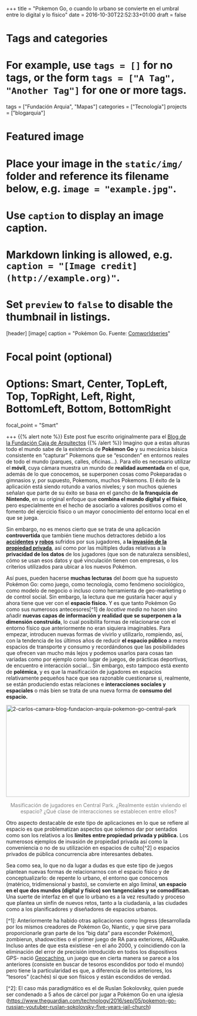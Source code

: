 +++
title = "Pokemon Go, o cuando lo urbano se convierte en el umbral entre lo digital y lo físico"
date = 2016-10-30T22:52:33+01:00
draft = false

# Tags and categories
# For example, use `tags = []` for no tags, or the form `tags = ["A Tag", "Another Tag"]` for one or more tags.
tags = ["Fundación Arquia", "Mapas"]
categories = ["Tecnología"]
projects = ["blogarquia"]

# Featured image
# Place your image in the `static/img/` folder and reference its filename below, e.g. `image = "example.jpg"`.
# Use `caption` to display an image caption.
#   Markdown linking is allowed, e.g. `caption = "[Image credit](http://example.org)"`.
# Set `preview` to `false` to disable the thumbnail in listings.
[header]
[image]
caption = "Pokémon Go. Fuente: [Comworldseries](http://comworldseries.blogspot.com.es/2016/07/pokemon-go-sows-augmented-reality-seeds.html)"

# Focal point (optional)
# Options: Smart, Center, TopLeft, Top, TopRight, Left, Right, BottomLeft, Bottom, BottomRight
focal_point = "Smart"




+++
{{% alert note %}}
Este post fue escrito originalmente para el [Blog de la Fundación Caja de Arquitectos](http://blogfundacion.arquia.es/2016/10/pokemon-go-o-cuando-lo-urbano-se-convierte-en-el-umbral-entre-lo-digital-y-lo-fisico/)
{{% /alert %}}
Imagino que a estas alturas todo el mundo sabe de la existencia de <strong>Pokémon Go</strong> y su mecánica básica consistente en “capturar” Pokemons que se “esconden” en entornos reales de todo el mundo (parques, calles, oficinas…). Para ello es necesario utilizar el<strong> móvil</strong>, cuya cámara muestra un mundo de <strong>realidad aumentada</strong> en el que, además de lo que conocemos, se superponen cosas como Pokeparadas o gimnasios y, por supuesto, Pokemons, muchos Pokemons. El éxito de la aplicación está siendo rotundo a varios niveles; y son muchos quienes señalan que parte de su éxito se basa en el gancho de <strong>la franquicia de Nintendo</strong>, en su original enfoque que <strong>combina el mundo digital y el físico</strong>, pero especialmente en el hecho de asociarlo a valores positivos como el fomento del ejercicio físico o un mayor conocimiento del entorno local en el que se juega.</p>
<p>Sin embargo, no es menos cierto que se trata de una aplicación <strong>controvertida </strong>que también tiene muchos detractores debido a los <a href="http://www.nydailynews.com/news/national/pokemon-players-car-accidents-u-s-article-1.2710266"><strong>accidentes</strong></a><strong> y </strong><a href="http://abcnews.go.com/Technology/man-mugged-playing-pokemon-captures-attack-live-video"><strong>robos</strong></a> sufridos por sus jugadores, a<strong> la </strong><a href="http://www.iphoneincanada.ca/news/anti-pokemon-go-rant-viral-video/"><strong>invasión de la propiedad privada</strong></a>, así como por las múltiples dudas relativas a la <strong>privacidad de los datos</strong> de los jugadores (que son de naturaleza sensibles), cómo se usan esos datos y qué vinculación tienen con empresas, o los criterios utilizados para ubicar a los nuevos Pokémon.</p>
<p>Así pues, pueden hacerse <strong>muchas lecturas</strong> del <em>boom</em> que ha supuesto Pokémon Go: como juego, como tecnología, como fenómeno sociológico, como modelo de negocio o incluso como herramienta de geo-marketing o de control social. Sin embargo, la lectura que me gustaría hacer aquí y ahora tiene que ver con el <strong>espacio físico.</strong> Y es que tanto Pokémon Go como sus numerosos antecesores[^1] de <em>locative media</em> no hacen sino añadir <strong>nuevas capas de información y realidad que se superponen a la dimensión construida</strong>, lo cual posibilita formas de relacionarse con el entorno físico que anteriormente no eran siquiera imaginables. Para empezar, introducen nuevas formas de vivirlo y utilizarlo, rompiendo, así, con la tendencia de los últimos años de reducir <strong>el espacio público</strong> a meros espacios de transporte y consumo y recordándonos que las posibilidades que ofrecen van mucho más lejos y podemos usarlos para cosas tan variadas como por ejemplo como lugar de juegos, de prácticas deportivas, de encuentro e interacción social… Sin embargo, esto tampoco está exento de <strong>polémica</strong>, y es que la masificación de jugadores en espacios relativamente pequeños hace que sea razonable cuestionarse si, realmente, se están produciendo estas relaciones e <strong>interacciones sociales y espaciales</strong> o más bien se trata de una nueva forma de <strong>consumo del espacio.</strong></p>
<img class="alignnone size-full wp-image-4313" src="http://i0.wp.com/blogfundacion.arquia.es/wp-content/uploads/2016/10/2.-carlos-camara-blog-fundacion-arquia-Pokemon-go-central-park-.png?resize=500%2C250" alt="2-carlos-camara-blog-fundacion-arquia-pokemon-go-central-park" srcset="http://i2.wp.com/blogfundacion.arquia.es/old/wp-content/uploads/2016/10/2.-carlos-camara-blog-fundacion-arquia-Pokemon-go-central-park-.png?w=500 500w, http://i2.wp.com/blogfundacion.arquia.es/old/wp-content/uploads/2016/10/2.-carlos-camara-blog-fundacion-arquia-Pokemon-go-central-park-.png?resize=300%2C150 300w" sizes="(max-width: 500px) 100vw, 500px" width="500" height="250"></p>
<p style="text-align: center;"><span style="color: #808080;">Masificación de jugadores en Central Park. ¿Realmente están viviendo el espacio? ¿Qué clase de interacciones se establecen entre ellos?</span></p>
<p>Otro aspecto destacable de este tipo de aplicaciones en lo que se refiere al espacio es que problematizan aspectos que solemos dar por sentados como son los relativos a los <strong>límites entre propiedad privada y pública.</strong> Los numerosos ejemplos de invasión de propiedad privada así como la conveniencia o no de su utilización en espacios de culto[^2] o espacios privados de pública concurrencia abre interesantes debates.</p>
<p>Sea como sea, lo que no da lugar a dudas es que este tipo de juegos plantean nuevas formas de relacionarnos con el espacio físico y de conceptualizarlo: de repente lo urbano, el entorno que conocemos (matérico, tridimensional y basto), se convierte en algo liminal, <strong>un espacio en el que dos mundos (digital y físico) son tangenciales y se comodifican</strong>. Una suerte de interfaz en el que lo urbano es a la vez resultado y proceso que plantea un sinfín de nuevos retos, tanto a la ciudadanía, a las ciudades como a los planificadores y diseñadores de espacios urbanos.</p>
[^1]: Anteriormente ha habido otras aplicaciones como Ingress (desarrollada por los mismos creadores de Pokémon Go, Niantic, y que sirve para proporcionarle gran parte de los “big data” para esconder Pokémon), zombierun, shadowcities o el primer juego de RA para exteriores, ARQuake. Incluso antes de que esta existiese -en el año 2000, y coincidiendo con la eliminación del error de precisión introducido en todos los dispositivos GPS- nació <a href="http://geocaching.com/">Geocaching</a>, un juego que en cierta manera se parece a los anteriores (consiste en buscar de tesoros escondidos por todo el mundo) pero tiene la particularidad es que, a diferencia de los anteriores, los “tesoros” (cachés) sí que son físicos y están escondidos de verdad.</p>
[^2]: El caso más paradigmático es el de Ruslan Sokolovsky, quien puede ser condenado a 5 años de cárcel por jugar a Pokémon Go en una iglesia (<a href="https://www.theguardian.com/technology/2016/sep/05/pokemon-go-russian-youtuber-ruslan-sokolovsky-five-years-jail-church">https://www.theguardian.com/technology/2016/sep/05/pokemon-go-russian-youtuber-ruslan-sokolovsky-five-years-jail-church</a>)
